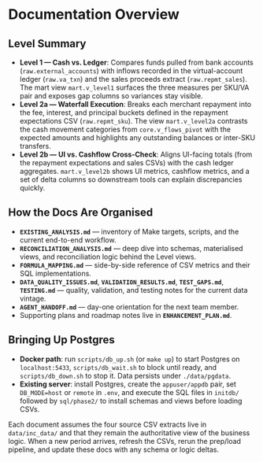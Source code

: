 # Documentation Overview

## Level Summary
- **Level 1 — Cash vs. Ledger**: Compares funds pulled from bank accounts (`raw.external_accounts`) with inflows recorded in the virtual-account ledger (`raw.va_txn`) and the sales proceeds extract (`raw.repmt_sales`). The mart view `mart.v_level1` surfaces the three measures per SKU/VA pair and exposes gap columns so variances stay visible.
- **Level 2a — Waterfall Execution**: Breaks each merchant repayment into the fee, interest, and principal buckets defined in the repayment expectations CSV (`raw.repmt_sku`). The view `mart.v_level2a` contrasts the cash movement categories from `core.v_flows_pivot` with the expected amounts and highlights any outstanding balances or inter-SKU transfers.
- **Level 2b — UI vs. Cashflow Cross-Check**: Aligns UI-facing totals (from the repayment expectations and sales CSVs) with the cash ledger aggregates. `mart.v_level2b` shows UI metrics, cashflow metrics, and a set of delta columns so downstream tools can explain discrepancies quickly.

## How the Docs Are Organised
- **`EXISTING_ANALYSIS.md`** — inventory of Make targets, scripts, and the current end-to-end workflow.
- **`RECONCILIATION_ANALYSIS.md`** — deep dive into schemas, materialised views, and reconciliation logic behind the Level views.
- **`FORMULA_MAPPING.md`** — side-by-side reference of CSV metrics and their SQL implementations.
- **`DATA_QUALITY_ISSUES.md`**, **`VALIDATION_RESULTS.md`**, **`TEST_GAPS.md`**, **`TESTING.md`** — quality, validation, and testing notes for the current data vintage.
- **`AGENT_HANDOFF.md`** — day-one orientation for the next team member.
- Supporting plans and roadmap notes live in **`ENHANCEMENT_PLAN.md`**.

## Bringing Up Postgres
- **Docker path**: run `scripts/db_up.sh` (or `make up`) to start Postgres on `localhost:5433`, `scripts/db_wait.sh` to block until ready, and `scripts/db_down.sh` to stop it. Data persists under `./data/pgdata`.
- **Existing server**: install Postgres, create the `appuser/appdb` pair, set `DB_MODE=host` or `remote` in `.env`, and execute the SQL files in `initdb/` followed by `sql/phase2/` to install schemas and views before loading CSVs.

Each document assumes the four source CSV extracts live in `data/inc_data/` and that they remain the authoritative view of the business logic. When a new period arrives, refresh the CSVs, rerun the prep/load pipeline, and update these docs with any schema or logic deltas.
